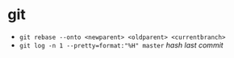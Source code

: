 # git

- `git rebase --onto <newparent> <oldparent> <currentbranch>`
- `git log -n 1 --pretty=format:"%H" master` _hash last commit_
